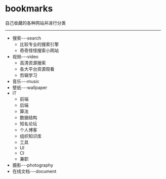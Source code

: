 # bookmarks
自己收藏的各种网站并进行分类

---

- 搜索---search
  - 比较专业的搜索引擎
  - 奇奇怪怪搜索小网站
- 视频---video
  - 高清资源搜索
  - 各大平台资源观看
  - 剪辑学习
- 音乐---music
- 壁纸---wallpaper
- IT
  - 前端
  - 后端
  - 算法
  - 数据结构
  - 知名论坛
  - 个人博客
  - 组织知识库
  - 工具
  - UI
  - CI
  - 兼职
- 摄影---photography
- 在线文档---document